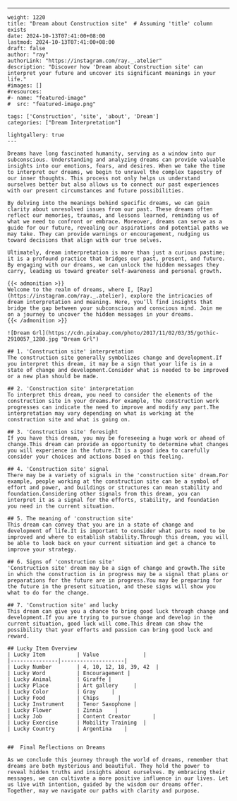 ---
    weight: 1220
    title: "Dream about Construction site"  # Assuming 'title' column exists
    date: 2024-10-13T07:41:00+08:00
    lastmod: 2024-10-13T07:41:00+08:00
    draft: false
    author: "ray"
    authorLink: "https://instagram.com/ray._.atelier"
    description: "Discover how 'Dream about Construction site' can interpret your future and uncover its significant meanings in your life."
    #images: []
    #resources:
    #- name: "featured-image"
    #  src: "featured-image.png"
    
    tags: ['Construction', 'site', 'about', 'Dream']
    categories: ["Dream Interpretation"]
    
    lightgallery: true
    ---
    
    Dreams have long fascinated humanity, serving as a window into our subconscious. Understanding and analyzing dreams can provide valuable insights into our emotions, fears, and desires. When we take the time to interpret our dreams, we begin to unravel the complex tapestry of our inner thoughts. This process not only helps us understand ourselves better but also allows us to connect our past experiences with our present circumstances and future possibilities.
    
    By delving into the meanings behind specific dreams, we can gain clarity about unresolved issues from our past. These dreams often reflect our memories, traumas, and lessons learned, reminding us of what we need to confront or embrace. Moreover, dreams can serve as a guide for our future, revealing our aspirations and potential paths we may take. They can provide warnings or encouragement, nudging us toward decisions that align with our true selves.
    
    Ultimately, dream interpretation is more than just a curious pastime; it is a profound practice that bridges our past, present, and future. By engaging with our dreams, we can unlock the hidden messages they carry, leading us toward greater self-awareness and personal growth.
    
    {{< admonition >}}
    Welcome to the realm of dreams, where I, [Ray](https://instagram.com/ray._.atelier), explore the intricacies of dream interpretation and meaning. Here, you’ll find insights that bridge the gap between your subconscious and conscious mind. Join me on a journey to uncover the hidden messages in your dreams.
    {{< /admonition >}}
    
    ![Dream Grl](https://cdn.pixabay.com/photo/2017/11/02/03/35/gothic-2910057_1280.jpg "Dream Grl")
    
    ## 1. 'Construction site' interpretation
    The construction site generally symbolizes change and development.If you interpret this dream, it may be a sign that your life is in a state of change and development.Consider what is needed to be improved or a new plan should be made.
    
    ## 2. 'Construction site' interpretation
    To interpret this dream, you need to consider the elements of the construction site in your dreams.For example, the construction work progresses can indicate the need to improve and modify any part.The interpretation may vary depending on what is working at the construction site and what is going on.
    
    ## 3. 'Construction site' foresight
    If you have this dream, you may be foreseeing a huge work or ahead of change.This dream can provide an opportunity to determine what changes you will experience in the future.It is a good idea to carefully consider your choices and actions based on this feeling.
    
    ## 4. 'Construction site' signal
    There may be a variety of signals in the 'construction site' dream.For example, people working at the construction site can be a symbol of effort and power, and buildings or structures can mean stability and foundation.Considering other signals from this dream, you can interpret it as a signal for the efforts, stability, and foundation you need in the current situation.
    
    ## 5. The meaning of 'construction site'
    This dream can convey that you are in a state of change and development of life.It is important to consider what parts need to be improved and where to establish stability.Through this dream, you will be able to look back on your current situation and get a chance to improve your strategy.
    
    ## 6. Signs of 'construction site'
    'Construction site' dream may be a sign of change and growth.The site in which the construction is in progress may be a signal that plans or preparations for the future are in progress.You may be preparing for the future in the present situation, and these signs will show you what to do for the change.
    
    ## 7. 'Construction site' and lucky
    This dream can give you a chance to bring good luck through change and development.If you are trying to pursue change and develop in the current situation, good luck will come.This dream can show the possibility that your efforts and passion can bring good luck and reward.
    
    ## Lucky Item Overview
    | Lucky Item          | Value              |
    |---------------|--------------------|
    | Lucky Number        | 4, 10, 12, 18, 39, 42  |
    | Lucky Word          | Encouragement |
    | Lucky Animal        | Giraffe |
    | Lucky Place         | Art gallery     |
    | Lucky Color         | Gray     |
    | Lucky Food          | Chips      |
    | Lucky Instrument    | Tenor Saxophone |
    | Lucky Flower        | Zinnia    |
    | Lucky Job           | Content Creator       |
    | Lucky Exercise      | Mobility Training  |
    | Lucky Country       | Argentina    |
    
    
    ##  Final Reflections on Dreams
    
    As we conclude this journey through the world of dreams, remember that dreams are both mysterious and beautiful. They hold the power to reveal hidden truths and insights about ourselves. By embracing their messages, we can cultivate a more positive influence in our lives. Let us live with intention, guided by the wisdom our dreams offer. Together, may we navigate our paths with clarity and purpose.
    